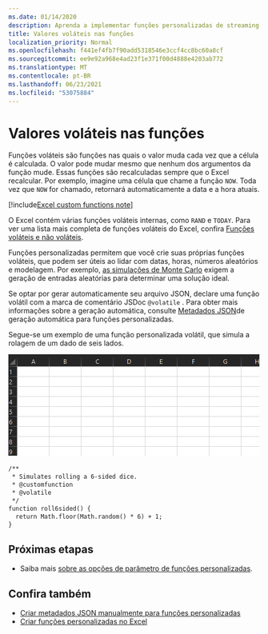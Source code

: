 ```yaml
---
ms.date: 01/14/2020
description: Aprenda a implementar funções personalizadas de streaming voláteis e offline.
title: Valores voláteis nas funções
localization_priority: Normal
ms.openlocfilehash: f441ef4fb7f90add5318546e3ccf4cc8bc60a8cf
ms.sourcegitcommit: ee9e92a968e4ad23f1e371f00d4888e4203ab772
ms.translationtype: MT
ms.contentlocale: pt-BR
ms.lasthandoff: 06/23/2021
ms.locfileid: "53075884"
---
```

# <a name="volatile-values-in-functions"></a>Valores voláteis nas funções

Funções voláteis são funções nas quais o valor muda cada vez que a célula é calculada. O valor pode mudar mesmo que nenhum dos argumentos da função mude. Essas funções são recalculadas sempre que o Excel recalcular. Por exemplo, imagine uma célula que chame a função `NOW`. Toda vez que `NOW` for chamado, retornará automaticamente a data e a hora atuais.

[!include[Excel custom functions note](../includes/excel-custom-functions-note.md)]

O Excel contém várias funções voláteis internas, como `RAND` e `TODAY`. Para ver uma lista mais completa de funções voláteis do Excel, confira [Funções voláteis e não voláteis](/office/client-developer/excel/excel-recalculation#volatile-and-non-volatile-functions).

Funções personalizadas permitem que você crie suas próprias funções voláteis, que podem ser úteis ao lidar com datas, horas, números aleatórios e modelagem. Por exemplo, [as simulações de Monte Carlo](https://en.wikipedia.org/wiki/Monte_Carlo_method) exigem a geração de entradas aleatórias para determinar uma solução ideal.

Se optar por gerar automaticamente seu arquivo JSON, declare uma função volátil com a marca de comentário JSDoc `@volatile` . Para obter mais informações sobre a geração automática, consulte [Metadados JSON](custom-functions-json-autogeneration.md)de geração automática para funções personalizadas.

Segue-se um exemplo de uma função personalizada volátil, que simula a rolagem de um dado de seis lados.

![GIF mostrando uma função personalizada retornando um valor aleatório para simular a rolagem de um dado de seis lados.](../images/six-sided-die.gif)

```JS
/**
 * Simulates rolling a 6-sided dice.
 * @customfunction
 * @volatile
 */
function roll6sided() {
  return Math.floor(Math.random() * 6) + 1;
}
```

## <a name="next-steps"></a>Próximas etapas
* Saiba mais [sobre as opções de parâmetro de funções personalizadas](custom-functions-parameter-options.md).

## <a name="see-also"></a>Confira também

* [Criar metadados JSON manualmente para funções personalizadas](custom-functions-json.md)
* [Criar funções personalizadas no Excel](custom-functions-overview.md)
